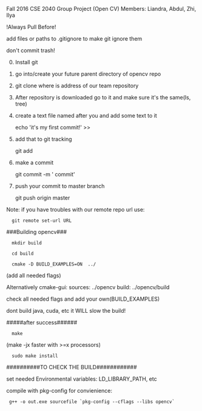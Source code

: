 Fall 2016
CSE 2040 Group Project (Open CV)
Members: Liandra, Abdul, Zhi, Ilya

!Always Pull Before!

add files or paths to .gitignore to make git ignore them

don't commit trash!

0. Install git

1. go into/create your future parent directory of opencv repo

2. git clone <URL>  where <URL> is address of our team repository

3. After repository is downloaded go to it and make sure it's the same(ls, tree)

4. create a text file named after you and add some text to it

      echo 'it's my first commit!' >>  <NAME>

5. add that to git tracking

      git add <NAME>

6. make a commit

      git commit -m '<NaME> commit'

7. push your commit to master branch

      git push origin master

Note: if you have troubles with our remote repo url  use:

      git remote set-url URL

###Building opencv###

      mkdir build
  
      cd build
  
      cmake -D BUILD_EXAMPLES=ON  ../
      
  (add all needed flags)
  
  Alternatively 
  cmake-gui:
  sources: ../opencv
  build: ../opencv/build
  
  check all needed flags and add your own(BUILD_EXAMPLES)
  
  dont build java, cuda, etc it WILL slow the build!
  
 #####after success######
 
      make 
  (make -jx faster with >=x processors)
  
      sudo make install
 
 ##########TO CHECK THE BUILD############
 
 set needed Environmental variables: LD_LIBRARY_PATH, etc
 
 compile with pkg-config for convienience:
 
     g++ -o out.exe sourcefile `pkg-config --cflags --libs opencv` 
 
